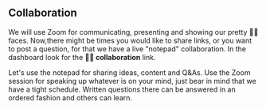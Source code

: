## Collaboration

We will use Zoom for communicating, presenting and showing our pretty 💁‍♀️ faces. Now,there might be times you would like to share links, or you want to post a question, for that we have a live "notepad" collaboration. In the dashboard look for the **🙋‍♂️ collaboration** link.

Let's use the notepad for sharing ideas, content and Q&As. Use the Zoom session for speaking up whatever is on your mind, just bear in mind that we have a tight schedule. Written questions there can be answered in an ordered fashion and others can learn. 